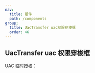 ```yaml
---
nav:
  title: 组件
  path: /components
group:
  title: UacTransfer uac权限穿梭框
  order: 46
---
```


## UacTransfer uac 权限穿梭框

UAC 临时授权：

<code src="./dome.tsx"></code>
